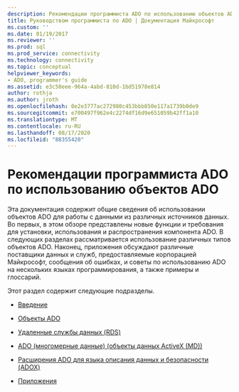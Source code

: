 ```yaml
---
description: Рекомендации программиста ADO по использованию объектов ADO
title: Руководством программиста по ADO | Документация Майкрософт
ms.custom: ''
ms.date: 01/19/2017
ms.reviewer: ''
ms.prod: sql
ms.prod_service: connectivity
ms.technology: connectivity
ms.topic: conceptual
helpviewer_keywords:
- ADO, programmer's guide
ms.assetid: e3c50eee-964a-4abd-810d-1bd51978e814
author: rothja
ms.author: jroth
ms.openlocfilehash: 0e2e3777ac272980c453bbb850e117a1739b0de9
ms.sourcegitcommit: e700497f962e4c2274df16d9e651059b42ff1a10
ms.translationtype: MT
ms.contentlocale: ru-RU
ms.lasthandoff: 08/17/2020
ms.locfileid: "88355420"
---
```

# <a name="ado-programmers-guide-for-using-ado-objects"></a>Рекомендации программиста ADO по использованию объектов ADO
Эта документация содержит общие сведения об использовании объектов ADO для работы с данными из различных источников данных. Во первых, в этом обзоре представлены новые функции и требования для установки, использования и распространения компонента ADO. В следующих разделах рассматривается использование различных типов объектов ADO. Наконец, приложения обсуждают различные поставщики данных и служб, предоставляемые корпорацией Майкрософт, сообщения об ошибках, и советы по использованию ADO на нескольких языках программирования, а также примеры и глоссарий.

 Этот раздел содержит следующие подразделы.

-   [Введение](../../ado/guide/ado-introduction.md)

-   [Объекты ADO](../../ado/guide/data/activex-data-objects-ado.md)

-   [Удаленные службы данных (RDS)](../../ado/guide/remote-data-service/remote-data-service-rds.md)

-   [ADO (многомерные данные) (объекты данных ActiveX (MD))](../../ado/guide/multidimensional/ado-multidimensional-ado-md.md)

-   [Расширения ADO для языка описания данных и безопасности (ADOX)](../../ado/guide/extensions/ado-extensions-for-data-definition-language-and-security-adox.md)

-   [Приложения](../../ado/guide/appendixes/ado-appendixes.md)
